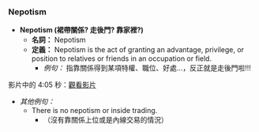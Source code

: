 ### Nepotism

- **Nepotism (裙帶關係? 走後門? 靠家裡?)**
    - **名詞：** Nepotism
    - **定義：** Nepotism is the act of granting an advantage, privilege, or position to relatives or friends in an occupation or field.
        - *例句：* 指靠關係得到某項特權、職位、好處...，反正就是走後門啦!!!

影片中的 4:05 秒：[觀看影片](youtu.be/ctIeO…)

- *其他例句：*
    - There is no nepotism or inside trading.
        - （沒有靠關係上位或是內線交易的情況）
